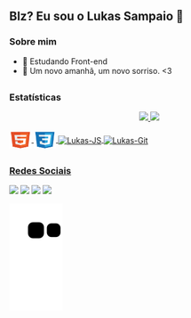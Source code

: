 ## Blz? Eu sou o Lukas Sampaio 👋

### Sobre mim

- 🌱 Estudando Front-end
- 🌻 Um novo amanhã, um novo sorriso. <3

##
  
### Estatísticas

<div align="center">
  <a href="https://github.com/lukassampaio">
  <img width="48%"src="https://github-readme-stats.vercel.app/api?username=lukassampaio&show_icons=true&theme=dark&include_all_commits=true&count_private=true"/>
  <img width="47%"src="https://github-readme-stats.vercel.app/api/top-langs/?username=lukassampaio&layout=compact&langs_count=7&theme=dark"/>
</div>

<div style="display: inline_block"><br>
  <img align="center" alt="Lukas-HTML" height="30" width="40" src="https://raw.githubusercontent.com/devicons/devicon/master/icons/html5/html5-original.svg">
  <img align="center" alt="Lukas-CSS" height="30" width="40" src="https://raw.githubusercontent.com/devicons/devicon/master/icons/css3/css3-original.svg">
  <img align="center" alt="Lukas-JS" height="30" width="40" src="https://cdn.jsdelivr.net/gh/devicons/devicon/icons/javascript/javascript-plain.svg" />
  <img align="center" alt="Lukas-Git" height="30" width="40" src="https://cdn.jsdelivr.net/gh/devicons/devicon/icons/git/git-original.svg" />
</div>

  ##

### Redes Sociais
  
<div>
  <a href="https://www.instagram.com/lukass_sampaio" target="_blank"><img src="https://img.shields.io/badge/-Instagram-%23E4405F?style=for-the-badge&logo=instagram&logoColor=white" target="_blank"></a>
  <a href="https://www.linkedin.com/in/lukas-sampaio-87b80818a/" target"_blank"><img src="https://img.shields.io/badge/LinkedIn-0077B5?style=for-the-badge&logo=linkedin&logoColor=white" target="_blank"></a>	
  <a href = "mailto:lukassampaiorodrigues@gmail.com"><img src="https://img.shields.io/badge/Gmail-D14836?style=for-the-badge&logo=gmail&logoColor=white" target="_blank"></a>
  <a href="https://t.me/LksBRZ" target="_blank"><img src="https://img.shields.io/badge/Telegram-2CA5E0?style=for-the-badge&logo=telegram&logoColor=white" target="blank"></a>
  
![Snake animation](https://github.com/lukassampaio/lukassampaio/blob/output/github-contribution-grid-snake.svg)  
  
</div
